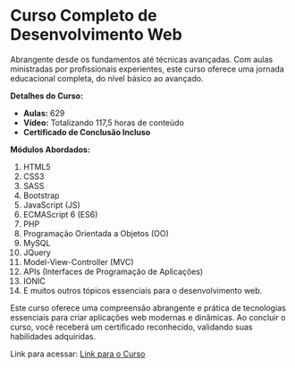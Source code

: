 
# Curso Completo de Desenvolvimento Web

Abrangente desde os fundamentos até técnicas avançadas. Com aulas ministradas por profissionais experientes, este curso oferece uma jornada educacional completa, do nível básico ao avançado.

**Detalhes do Curso:**
- **Aulas:** 629
- **Vídeo:** Totalizando 117,5 horas de conteúdo
- **Certificado de Conclusão Incluso**

**Módulos Abordados:**
1. HTML5
2. CSS3
3. SASS
4. Bootstrap
5. JavaScript (JS)
6. ECMAScript 6 (ES6)
7. PHP
8. Programação Orientada a Objetos (OO)
9. MySQL
10. JQuery
11. Model-View-Controller (MVC)
12. APIs (Interfaces de Programação de Aplicações)
13. IONIC
14. E muitos outros tópicos essenciais para o desenvolvimento web.

Este curso oferece uma compreensão abrangente e prática de tecnologias essenciais para criar aplicações web modernas e dinâmicas. Ao concluir o curso, você receberá um certificado reconhecido, validando suas habilidades adquiridas.

Link para acessar:
[Link para o Curso](https://www.udemy.com/share/101WK03@RcZINwnSD-F0IVb_jBLbAlLmL0Vzh-nrGE6VYUGcpu9ACY4eKpPu1rFfpRATwD2L6Q==/)
